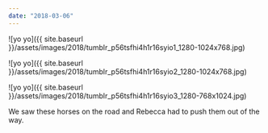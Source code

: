 ```yaml
---
date: "2018-03-06"
---
```


![yo yo]({{ site.baseurl }}/assets/images/2018/tumblr_p56tsfhi4h1r16syio1_1280-1024x768.jpg)

![yo yo]({{ site.baseurl }}/assets/images/2018/tumblr_p56tsfhi4h1r16syio2_1280-1024x768.jpg)

![yo yo]({{ site.baseurl }}/assets/images/2018/tumblr_p56tsfhi4h1r16syio3_1280-768x1024.jpg)

We saw these horses on the road and Rebecca had to push them out of the way.
